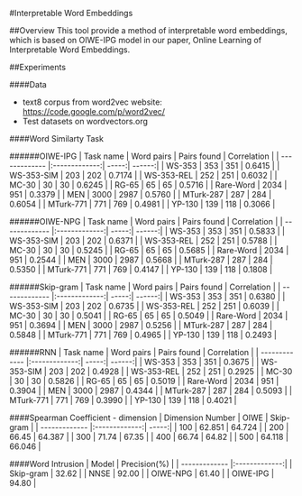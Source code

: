 #Interpretable Word Embeddings

##Overview
This tool provide a method of interpretable word embeddings, which is based on OIWE-IPG model in our paper, Online Learning of Interpretable Word Embeddings.

##Experiments

####Data
* text8 corpus from word2vec website: https://code.google.com/p/word2vec/
* Test datasets on wordvectors.org


####Word Similarty Task

######OIWE-IPG
| Task name     | Word pairs    | Pairs found  | Correlation |
| ------------- |:-------------:| -----:| ------:|
| WS-353        | 353 | 351 | 0.6415 |
| WS-353-SIM    | 203 | 202 | 0.7174 |
| WS-353-REL    | 252 | 251 | 0.6032 |
| MC-30         | 30 | 30 | 0.6245 |
| RG-65        | 65 | 65 | 0.5716 |
| Rare-Word        | 2034 | 951 | 0.3379 |
| MEN        | 3000 | 2987 | 0.5760 |
| MTurk-287        | 287 | 284 | 0.6054 |
| MTurk-771        | 771 | 769 | 0.4981 |
| YP-130        | 139 | 118 | 0.3066 |

######OIWE-NPG
| Task name     | Word pairs    | Pairs found  | Correlation |
| ------------- |:-------------:| -----:| ------:|
| WS-353        | 353 | 351 | 0.5833 |
| WS-353-SIM    | 203 | 202 | 0.6371 |
| WS-353-REL    | 252 | 251 | 0.5788 |
| MC-30         | 30 | 30 | 0.5245 |
| RG-65        | 65 | 65 | 0.5685 |
| Rare-Word        | 2034 | 951 | 0.2544 |
| MEN        | 3000 | 2987 | 0.5668 |
| MTurk-287        | 287 | 284 | 0.5350 |
| MTurk-771        | 771 | 769 | 0.4147 |
| YP-130        | 139 | 118 | 0.1808 |

######Skip-gram
| Task name     | Word pairs    | Pairs found  | Correlation |
| ------------- |:-------------:| -----:| ------:|
| WS-353        | 353 | 351 | 0.6380 |
| WS-353-SIM    | 203 | 202 | 0.6735 |
| WS-353-REL    | 252 | 251 | 0.6039 |
| MC-30         | 30 | 30 | 0.5041 |
| RG-65        | 65 | 65 | 0.5049 |
| Rare-Word        | 2034 | 951 | 0.3694 |
| MEN        | 3000 | 2987 | 0.5256 |
| MTurk-287        | 287 | 284 | 0.5848 |
| MTurk-771        | 771 | 769 | 0.4965 |
| YP-130        | 139 | 118 | 0.2493 |

######RNN
| Task name     | Word pairs    | Pairs found  | Correlation |
| ------------- |:-------------:| -----:| ------:|
| WS-353        | 353 | 351 | 0.3675 |
| WS-353-SIM    | 203 | 202 | 0.4928 |
| WS-353-REL    | 252 | 251 | 0.2925 |
| MC-30         | 30 | 30 | 0.5826 |
| RG-65        | 65 | 65 | 0.5019 |
| Rare-Word        | 2034 | 951 | 0.3904 |
| MEN        | 3000 | 2987 | 0.4344 |
| MTurk-287        | 287 | 284 | 0.5093 |
| MTurk-771        | 771 | 769 | 0.3990 |
| YP-130        | 139 | 118 | 0.4021 |

####Spearman Coefficient - dimension
| Dimension Number        | OIWE           | Skip-gram  |
| ------------- |:-------------:| -----:|
| 100      | 62.851 | 64.724 |
| 200      | 66.45  | 64.387 |
| 300      | 71.74  | 67.35  |
| 400      | 66.74  | 64.82  |
| 500      | 64.118 | 66.046 |

####Word Intrusion
| Model         | Precision(%)  |
| ------------- |:-------------:|
| Skip-gram     | 32.62         |
| NNSE          | 92.00         |
| OIWE-NPG      | 61.40         |
| OIWE-IPG      | 94.80         |

